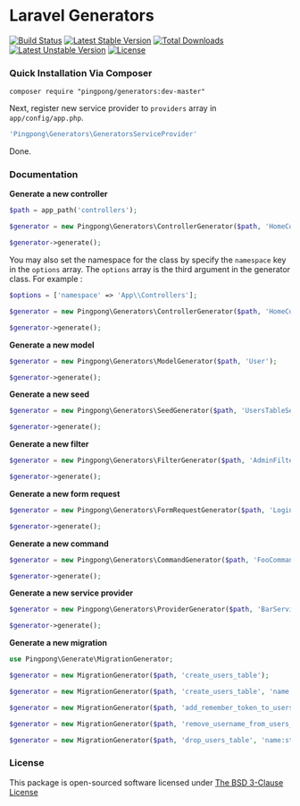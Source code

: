 Laravel Generators
==========

[![Build Status](https://travis-ci.org/pingpong-labs/generators.svg)](https://travis-ci.org/pingpong-labs/generators)
[![Latest Stable Version](https://poser.pugx.org/pingpong/generators/v/stable.svg)](https://packagist.org/packages/pingpong/generators)
[![Total Downloads](https://poser.pugx.org/pingpong/generators/downloads.svg)](https://packagist.org/packages/pingpong/generators)
[![Latest Unstable Version](https://poser.pugx.org/pingpong/generators/v/unstable.svg)](https://packagist.org/packages/pingpong/generators)
[![License](https://poser.pugx.org/pingpong/generators/license.svg)](https://packagist.org/packages/pingpong/generators)

### Quick Installation Via Composer

```
composer require "pingpong/generators:dev-master"
```

Next, register new service provider to `providers` array in `app/config/app.php`.

```php
'Pingpong\Generators\GeneratorsServiceProvider'
```

Done.

### Documentation

**Generate a new controller**

```php
$path = app_path('controllers');

$generator = new Pingpong\Generators\ControllerGenerator($path, 'HomeController');

$generator->generate();
```

You may also set the namespace for the class by specify the `namespace` key in the `options` array. The `options` array is the third argument in the generator class. For example :

```php
$options = ['namespace' => 'App\\Controllers'];

$generator = new Pingpong\Generators\ControllerGenerator($path, 'HomeController', $options);

$generator->generate();
```

**Generate a new model**

```php
$generator = new Pingpong\Generators\ModelGenerator($path, 'User');

$generator->generate();
```

**Generate a new seed**

```php
$generator = new Pingpong\Generators\SeedGenerator($path, 'UsersTableSeeder');

$generator->generate();
```

**Generate a new filter**

```php
$generator = new Pingpong\Generators\FilterGenerator($path, 'AdminFilter');

$generator->generate();
```

**Generate a new form request**

```php
$generator = new Pingpong\Generators\FormRequestGenerator($path, 'LoginRequest');

$generator->generate();
```

**Generate a new command**

```php
$generator = new Pingpong\Generators\CommandGenerator($path, 'FooCommand');

$generator->generate();
```

**Generate a new service provider**

```php
$generator = new Pingpong\Generators\ProviderGenerator($path, 'BarServiceProvider');

$generator->generate();
```

**Generate a new migration**

```php
use Pingpong\Generate\MigrationGenerator;

$generator = new MigrationGenerator($path, 'create_users_table');

$generator = new MigrationGenerator($path, 'create_users_table', 'name:string, username:string');

$generator = new MigrationGenerator($path, 'add_remember_token_to_users_table', 'remember_token:string:nullable');

$generator = new MigrationGenerator($path, 'remove_username_from_users_table', 'username:string');

$generator = new MigrationGenerator($path, 'drop_users_table', 'name:string, username:string');
```

### License

This package is open-sourced software licensed under [The BSD 3-Clause License](http://opensource.org/licenses/BSD-3-Clause)